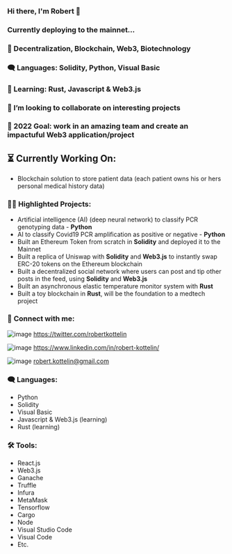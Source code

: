 ### Hi there, I'm Robert 👋
### Currently deploying to the mainnet...

### 🔭 Decentralization, Blockchain, Web3, Biotechnology
### 🗨️ Languages: Solidity, Python, Visual Basic
### 🌱 Learning: Rust, Javascript & Web3.js
### 👯 I’m looking to collaborate on interesting projects
### 🥅 2022 Goal: work in an amazing team and create an impactuful Web3 application/project

## ⏳ **Currently Working On**:
- Blockchain solution to store patient data (each patient owns his or hers personal medical history data)

### 👨‍💻 **Highlighted Projects**:
- Artificial intelligence (AI) (deep neural network) to classify PCR genotyping data - **Python**
- AI to classify Covid19 PCR amplification as positive or negative - **Python**
- Built an Ethereum Token from scratch in **Solidity** and deployed it to the Mainnet
- Built a replica of Uniswap with **Solidity** and **Web3.js** to instantly swap ERC-20 tokens on the Ethereum blockchain
- Built a decentralized social network where users can post and tip other posts in the feed, using **Solidity** and **Web3.js**
- Built an asynchronous elastic temperature monitor system with **Rust** 
- Built a toy blockchain in **Rust**, will be the foundation to a medtech project

### 🤝 **Connect with me**:
![image](https://user-images.githubusercontent.com/74188272/156918548-7ea4611e-cdfc-434d-b568-def38c1b3506.png)
https://twitter.com/robertkottelin

![image](https://user-images.githubusercontent.com/74188272/156918536-0ebc8d0a-7141-4977-9495-96452d00037a.png)
https://www.linkedin.com/in/robert-kottelin/

![image](https://user-images.githubusercontent.com/74188272/156918516-3a28863c-7720-42d1-84a8-f8118ee58ab5.png)
robert.kottelin@gmail.com

### 🗨️ **Languages**:
- Python
- Solidity
- Visual Basic
- Javascript & Web3.js (learning)
- Rust (learning)

### 🛠️ **Tools**:
- React.js
- Web3.js
- Ganache
- Truffle
- Infura
- MetaMask
- Tensorflow
- Cargo
- Node
- Visual Studio Code
- Visual Code
- Etc.
